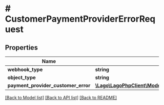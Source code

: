 # # CustomerPaymentProviderErrorRequest

## Properties

Name | Type | Description | Notes
------------ | ------------- | ------------- | -------------
**webhook_type** | **string** |  |
**object_type** | **string** |  |
**payment_provider_customer_error** | [**\Lago\LagoPhpClient\Model\CustomerPaymentProviderErrorObject**](CustomerPaymentProviderErrorObject.md) |  |

[[Back to Model list]](../../README.md#models) [[Back to API list]](../../README.md#endpoints) [[Back to README]](../../README.md)
